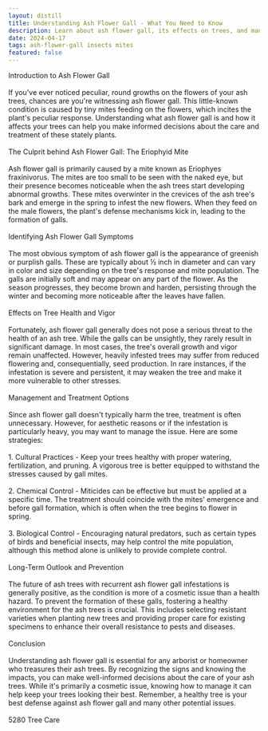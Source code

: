 ```yaml
---
layout: distill
title: Understanding Ash Flower Gall - What You Need to Know
description: Learn about ash flower gall, its effects on trees, and management strategies in this concise guide.
date: 2024-04-17
tags: ash-flower-gall insects mites
featured: false
---
```


Introduction to Ash Flower Gall<br /><br />If you've ever noticed peculiar, round growths on the flowers of your ash trees, chances are you're witnessing ash flower gall. This little-known condition is caused by tiny mites feeding on the flowers, which incites the plant's peculiar response. Understanding what ash flower gall is and how it affects your trees can help you make informed decisions about the care and treatment of these stately plants.<br /><br />The Culprit behind Ash Flower Gall: The Eriophyid Mite<br /><br />Ash flower gall is primarily caused by a mite known as Eriophyes fraxinivorus. The mites are too small to be seen with the naked eye, but their presence becomes noticeable when the ash trees start developing abnormal growths. These mites overwinter in the crevices of the ash tree's bark and emerge in the spring to infest the new flowers. When they feed on the male flowers, the plant's defense mechanisms kick in, leading to the formation of galls.<br /><br />Identifying Ash Flower Gall Symptoms<br /><br />The most obvious symptom of ash flower gall is the appearance of greenish or purplish galls. These are typically about ½ inch in diameter and can vary in color and size depending on the tree's response and mite population. The galls are initially soft and may appear on any part of the flower. As the season progresses, they become brown and harden, persisting through the winter and becoming more noticeable after the leaves have fallen.<br /><br />Effects on Tree Health and Vigor<br /><br />Fortunately, ash flower gall generally does not pose a serious threat to the health of an ash tree. While the galls can be unsightly, they rarely result in significant damage. In most cases, the tree's overall growth and vigor remain unaffected. However, heavily infested trees may suffer from reduced flowering and, consequentially, seed production. In rare instances, if the infestation is severe and persistent, it may weaken the tree and make it more vulnerable to other stresses.<br /><br />Management and Treatment Options<br /><br />Since ash flower gall doesn't typically harm the tree, treatment is often unnecessary. However, for aesthetic reasons or if the infestation is particularly heavy, you may want to manage the issue. Here are some strategies:<br /><br />1. Cultural Practices - Keep your trees healthy with proper watering, fertilization, and pruning. A vigorous tree is better equipped to withstand the stresses caused by gall mites.<br /><br />2. Chemical Control - Miticides can be effective but must be applied at a specific time. The treatment should coincide with the mites' emergence and before gall formation, which is often when the tree begins to flower in spring.<br /><br />3. Biological Control - Encouraging natural predators, such as certain types of birds and beneficial insects, may help control the mite population, although this method alone is unlikely to provide complete control.<br /><br />Long-Term Outlook and Prevention<br /><br />The future of ash trees with recurrent ash flower gall infestations is generally positive, as the condition is more of a cosmetic issue than a health hazard. To prevent the formation of these galls, fostering a healthy environment for the ash trees is crucial. This includes selecting resistant varieties when planting new trees and providing proper care for existing specimens to enhance their overall resistance to pests and diseases.<br /><br />Conclusion<br /><br />Understanding ash flower gall is essential for any arborist or homeowner who treasures their ash trees. By recognizing the signs and knowing the impacts, you can make well-informed decisions about the care of your ash trees. While it's primarily a cosmetic issue, knowing how to manage it can help keep your trees looking their best. Remember, a healthy tree is your best defense against ash flower gall and many other potential issues.<br /><br />5280 Tree Care
